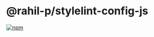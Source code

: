 # @rahil-p/stylelint-config-js

[![npm](https://img.shields.io/npm/v/@rahil-p/stylelint-config-js?logo=npm)](https://www.npmjs.com/package/@rahil-p/stylelint-config-js)
